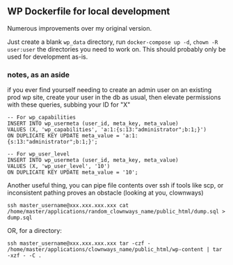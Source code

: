 ## WP Dockerfile for local development

Numerous improvements over my original version. 

Just create a blank `wp_data` directory, run `docker-compose up -d`,
`chown -R user:user` the directories you need to work on. This should probably only be used for development as-is.


### notes, as an aside

if you ever find yourself needing to create an admin user on an existing prod wp site, create your user in the db as usual, then elevate permissions with these queries, subbing your ID for "X"
```
-- For wp_capabilities
INSERT INTO wp_usermeta (user_id, meta_key, meta_value)
VALUES (X, 'wp_capabilities', 'a:1:{s:13:"administrator";b:1;}')
ON DUPLICATE KEY UPDATE meta_value = 'a:1:{s:13:"administrator";b:1;}';

-- For wp_user_level
INSERT INTO wp_usermeta (user_id, meta_key, meta_value)
VALUES (X, 'wp_user_level', '10')
ON DUPLICATE KEY UPDATE meta_value = '10';
```

Another useful thing, you can pipe file contents over ssh if tools like scp, or inconsistent pathing proves an obstacle (looking at you, clownways)
```
ssh master_username@xxx.xxx.xxx.xxx cat /home/master/applications/random_clownways_name/public_html/dump.sql > dump.sql
```

OR, for a directory:
```
ssh master_username@xxx.xxx.xxx.xxx tar -czf - /home/master/applications/clownways_name/public_html/wp-content | tar -xzf - -C .
```


